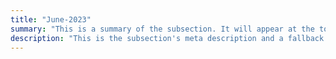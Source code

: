 ```yaml
---
title: "June-2023"
summary: "This is a summary of the subsection. It will appear at the top of the page."
description: "This is the subsection's meta description and a fallback if no summary is added."
---
```


